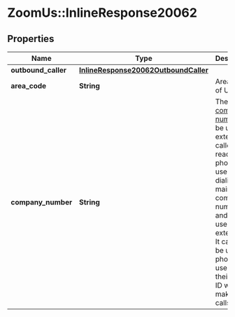 # ZoomUs::InlineResponse20062

## Properties
Name | Type | Description | Notes
------------ | ------------- | ------------- | -------------
**outbound_caller** | [**InlineResponse20062OutboundCaller**](InlineResponse20062OutboundCaller.md) |  | [optional] 
**area_code** | **String** | Area Code of User | [optional] 
**company_number** | **String** | The [company number](https://support.zoom.us/hc/en-us/articles/360028553691) can be used by external callers to reach your phone users (by dialing the main company number and the user&#39;s extension). It can also be used by phone users as their caller ID when making calls. | [optional] 


